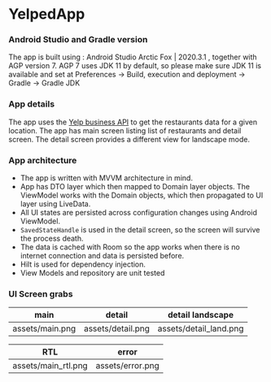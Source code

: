 # YelpedApp


### Android Studio and Gradle version
The app is built using :
Android Studio Arctic Fox | 2020.3.1 , together with AGP version 7.
AGP 7 uses JDK 11 by default, so please make sure JDK 11 is available and set at
Preferences -> Build, execution and deployment -> Gradle -> Gradle JDK

### App details
The app uses the [Yelp business API](https://www.yelp.com/developers/documentation/v3/business_search) to get the restaurants data for a given location.
The app has main screen listing list of restaurants and detail screen. The detail screen provides a different view for landscape mode.

### App architecture

- The app is written with MVVM architecture in mind.
- App has DTO layer which then mapped to Domain layer objects. The ViewModel works with the Domain objects, which then propagated to UI layer using LiveData.
- All UI states are persisted across configuration changes using Android ViewModel.
- `SavedStateHandle` is used in the detail screen, so the screen will survive the process death.
- The data is cached with Room so the app works when there is no internet connection and data is persisted before.
- Hilt is used for dependency injection.
- View Models and repository are unit tested

### UI Screen grabs

|main | detail | detail landscape
|------|------|------|
|assets/main.png|assets/detail.png|assets/detail_land.png|


|RTL | error |
|------|------|
|assets/main_rtl.png|assets/error.png|
